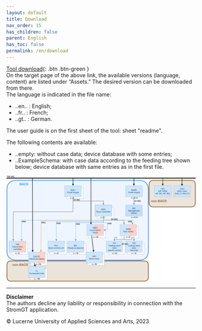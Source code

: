 ```yaml
---
layout: default
title: Download
nav_order: 15
has_children: false
parent: English
has_toc: false
permalink: /en/download
---
```



 [Tool download](https://github.com/hslu-ige-laes/StromGTPublic/releases/latest){: .btn .btn-green }<br> 
On the target page of the above link, the available versions (language, content) are listed under “Assets.” The desired version can be downloaded from there.  
The language is indicated in the file name:
- ..en.. : English;<br>
- ..fr.. : French;<br>
- ..gt.. : German.<br>

The user guide is on the first sheet of the tool: sheet "readme".<br>

The following contents are available:<br>
- ..empty: without case data; device database with some entries;<br>
- ..ExampleSchema: with case data according to the feeding tree shown below; device database with same entries as in the first file.<br>

<img src="https://github.com/hslu-ige-laes/StromGTPublic/raw/main/docs/assets/images/SchemaBsp_en_200p.png">


<hr>

**Disclaimer**<br>
The authors decline any liability or responsibility in connection with the StromGT application.

&copy; Lucerne University of Applied Sciences and Arts, 2023
